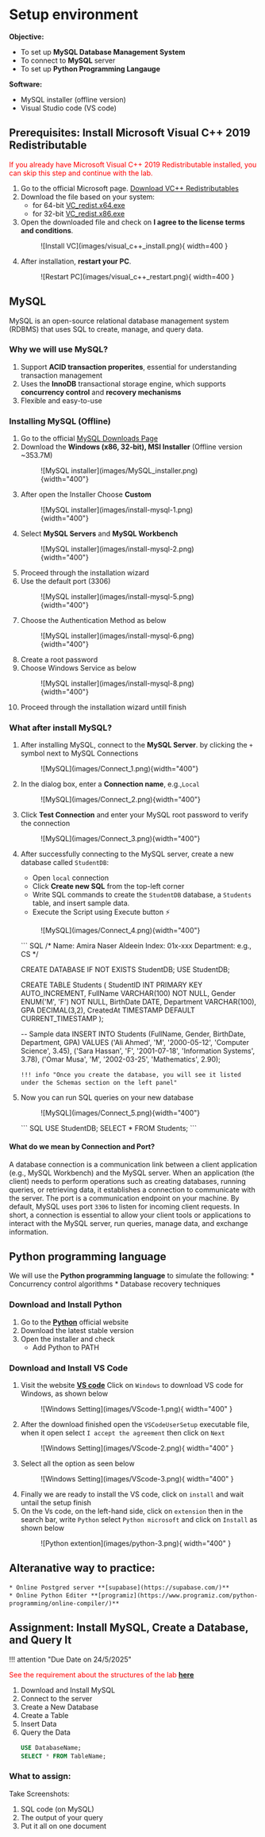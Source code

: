 
# Setup environment 

**Objective:**

* To set up **MySQL Database Management System**
* To connect to **MySQL** server
* To set up **Python Programming Langauge**

**Software:**

* MySQL installer (offline version)
* Visual Studio code (VS code)

## **Prerequisites:** Install Microsoft Visual C++ 2019 Redistributable

<span style="color: red;"> If you already have Microsoft Visual C++ 2019 Redistributable installed, you can skip this step and continue with the lab.</span>


1. Go to the official Microsoft page.
[Download VC++ Redistributables](https://learn.microsoft.com/en-us/cpp/windows/latest-supported-vc-redist?view=msvc-170#visual-studio-2015-2017-2019-and-2022)
2. Download the file based on your system:
    * for 64-bit [VC_redist.x64.exe](https://aka.ms/vs/17/release/vc_redist.x64.exe)
    * for 32-bit [VC_redist.x86.exe](https://aka.ms/vs/17/release/vc_redist.x86.exe)
3. Open the downloaded file and check on **I agree to the license terms and conditions**.
    <figure markdown="span">
    ![Install VC](images/visual_c++_install.png){ width=400 }
    </figure>
4.  After installation, **restart your PC**.
    <figure markdown="span">
    ![Restart PC](images/visual_c++_restart.png){ width=400 }
    </figure>


## MySQL

MySQL is an open-source relational database management system (RDBMS) that uses SQL to create, manage, and query data.

### Why we will use MySQL?

1. Support **ACID transaction properites**, essential for understanding transaction management
2. Uses the **InnoDB** transactional storage engine, which supports **concurrency control** and **recovery mechanisms**
3. Flexible and easy-to-use

### Installing MySQL (Offline)

1. Go to the official [MySQL Downloads Page](https://dev.mysql.com/downloads/installer/)
2. Download the **Windows (x86, 32-bit), MSI Installer** (Offline version ~353.7M)
    <figure markdown="span">
    ![MySQL installer](images/MySQL_installer.png){width="400"}
    </figure>
3. After open the Installer Choose **Custom**
    <figure markdown="span">
    ![MySQL installer](images/install-mysql-1.png){width="400"}
    </figure>
4. Select **MySQL Servers** and **MySQL Workbench**
    <figure markdown="span">
    ![MySQL installer](images/install-mysql-2.png){width="400"}
    </figure>
5. Proceed through the installation wizard
6. Use the default port (3306)
    <figure markdown="span">
    ![MySQL installer](images/install-mysql-5.png){width="400"}
    </figure>
7. Choose the Authentication Method as below
    <figure markdown="span">
    ![MySQL installer](images/install-mysql-6.png){width="400"}
    </figure>
8. Create a root password
9. Choose Windows Service as below
    <figure markdown="span">
    ![MySQL installer](images/install-mysql-8.png){width="400"}
    </figure>
10. Proceed through the installation wizard untill finish

### What after install MySQL?

1. After installing MySQL, connect to the **MySQL Server**. by clicking the `+` symbol next to MySQL Connections
    <figure markdown="span">
    ![MySQL](images/Connect_1.png){width="400"}
    </figure>
2. In the dialog box, enter a **Connection name**, e.g.,`Local`
    <figure markdown="span">
    ![MySQL](images/Connect_2.png){width="400"}
    </figure>
3. Click **Test Connection** and enter your MySQL root password to verify the connection
    <figure markdown="span">
    ![MySQL](images/Connect_3.png){width="400"}
    </figure>
4. After successfully connecting to the MySQL server, create a new database called `StudentDB`:
    * Open `local` connection
    * Click **Create new SQL** from the top-left corner
    * Write SQL commands to create the `StudentDB` database, a `Students` table, and insert sample data.
    * Execute the Script using Execute button ⚡
    <figure markdown="span">
    ![MySQL](images/Connect_4.png){width="400"}
    </figure>
    ``` SQL
    /*
    Name: Amira Naser Aldeein
    Index: 01x-xxx
    Department: e.g., CS
    */

    CREATE DATABASE IF NOT EXISTS StudentDB;
    USE StudentDB;

    CREATE TABLE Students (
        StudentID INT PRIMARY KEY AUTO_INCREMENT,
        FullName VARCHAR(100) NOT NULL,
        Gender ENUM('M', 'F') NOT NULL,
        BirthDate DATE,
        Department VARCHAR(100),
        GPA DECIMAL(3,2),
        CreatedAt TIMESTAMP DEFAULT CURRENT_TIMESTAMP
    );

    -- Sample data
    INSERT INTO Students (FullName, Gender, BirthDate, Department, GPA) VALUES
    ('Ali Ahmed', 'M', '2000-05-12', 'Computer Science', 3.45),
    ('Sara Hassan', 'F', '2001-07-18', 'Information Systems', 3.78),
    ('Omar Musa', 'M', '2002-03-25', 'Mathematics', 2.90);
    ```
    !!! info "Once you create the database, you will see it listed under the Schemas section on the left panel"
5. Now you can run SQL queries on your new database
    <figure markdown="span">
    ![MySQL](images/Connect_5.png){width="400"}
    </figure>
    ``` SQL
    USE StudentDB;
    SELECT * FROM Students;
    ```

#### What do we mean by Connection and Port?
A database connection is a communication link between a client application (e.g., MySQL Workbench) and the MySQL server. When an application (the client) needs to perform operations such as creating databases, running queries, or retrieving data, it establishes a connection to communicate with the server.
The port is a communication endpoint on your machine. By default, MySQL uses port `3306` to listen for incoming client requests.
In short, a connection is essential to allow your client tools or applications to interact with the MySQL server, run queries, manage data, and exchange information.

## Python programming language

We will use the **Python programming language** to simulate the following:
    * Concurrency control algorithms
    * Database recovery techniques

### Download and Install Python

1. Go to the **[Python](https://www.python.org/downloads/)** official website
2. Download the latest stable version
3. Open the installer and check 
    * Add Python to PATH

### Download and Install VS Code 

1. Visit the website **[VS code](https://code.visualstudio.com/Download)** Click on `Windows` to download VS code for Windows, as shown below<br>
    <figure markdown="span">
    ![Windows Setting](images/VScode-1.png){ width="400" }
    </figure>
2. After the download finished open the `VSCodeUserSetup` executable file, when it open select `I accept the agreement` then click on `Next`<br>
    <figure markdown="span">
    ![Windows Setting](images/VScode-2.png){ width="400" }
    </figure>
3.	Select all the option as seen below<br>
    <figure markdown="span">
    ![Windows Setting](images/VScode-3.png){ width="400" }
    </figure>
4.	Finally we are ready to install the VS code, click on `install` and wait untail the setup finish
5.	On the Vs code, on the left-hand side, click on `extension` then in the search bar, write `Python` select `Python microsoft` and click on `Install` as shown below<br>
    <figure markdown="span">
    ![Python extention](images/python-3.png){ width="400" }
    </figure>

## Alteranative way to practice:
    * Online Postgred server **[supabase](https://supabase.com/)**
    * Online Python Editer **[programiz](https://www.programiz.com/python-programming/online-compiler/)**

## Assignment: Install MySQL, Create a Database, and Query It
!!! attention "Due Date on 24/5/2025"

<span style="color: red;"> See the requirement about the structures of the lab **[here](general_instructions.md)**</span>

1. Download and Install MySQL
2. Connect to the server
3. Create a New Database
4. Create a Table
5. Insert Data
6. Query the Data
    ```SQL
    USE DatabaseName;
    SELECT * FROM TableName;
    ```
### What to assign:

Take Screenshots:

1. SQL code (on MySQL)
2. The output of your query
3. Put it all on one document